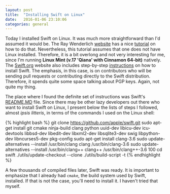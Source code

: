 ```yaml
---
layout: post
title:  "Installing Swift on Linux"
date:   2016-01-06 23:10:06
categories: general
---
```

Today I installed Swift on Linux. It was much more straightforward than I'd assumed it would be. The Ray Wenderlich [website](http://www.raywenderlich.com/) has a nice [tutorial](http://www.raywenderlich.com/122189/introduction-to-open-source-swift-on-linux) on how to do that. Nevertheless, this tutorial assumes that one does not have Linux installed. Therefore, it is a bit overlong and not very interesting for me, since I'm running **Linux Mint (v.17 'Qiana' with Cinnamon 64-bit)** natively. The [Swift.org](http://www.swift.org) website also includes step-by-step [instructions](https://swift.org/download/#linux) on how to install Swift. The emphasis, in this case, is on contributors who will be sending pull requests or contributing directly to the Swift distribution. Therefore, it spends quite some space talking about PGP keys. Again, not quite my thing. 

The place where I found the definite set of instructions was Swift's [README.MD](https://github.com/apple/swift/blob/master/README.md) file. Since there may be other lazy developers out there who want to install Swift on Linux, I present below the lists of steps I followed, almost *ipsis litteris*, in terms of the commands I used on the Linux shell:

{% highlight bash %}
git clone https://github.com/apple/swift.git
sudo apt-get install git cmake ninja-build clang python uuid-dev libicu-dev icu-devtools libbsd-dev libedit-dev libxml2-dev libsqlite3-dev swig libpython-dev libncurses5-dev pkg-config
sudo apt-get install clang-3.6
sudo update-alternatives --install /usr/bin/clang clang /usr/bin/clang-3.6 
sudo update-alternatives --install /usr/bin/clang++ clang++ /usr/bin/clang++-3.6 100
cd swift
./utils/update-checkout --clone
./utils/build-script -t
{% endhighlight %}

A few thousands of compiled files later, Swift was ready. It is important to emphasize that I already had ``cmake``, the build system used by Swift, installed. If that is not the case, you'll need to install it. I haven't tried that myself.



